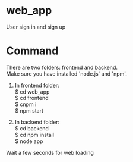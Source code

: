 # web_app
User sign in and sign up

# Command
There are two folders: frontend and backend.  
Make sure you have installed 'node.js' and 'npm'.  

1. In frontend folder:  
$ cd web_app  
$ cd frontend  
$ cnpm i  
$ npm start  

2. In backend folder:  
$ cd backend  
$ cd npm install   
$ node app  

Wait a few seconds for web loading
